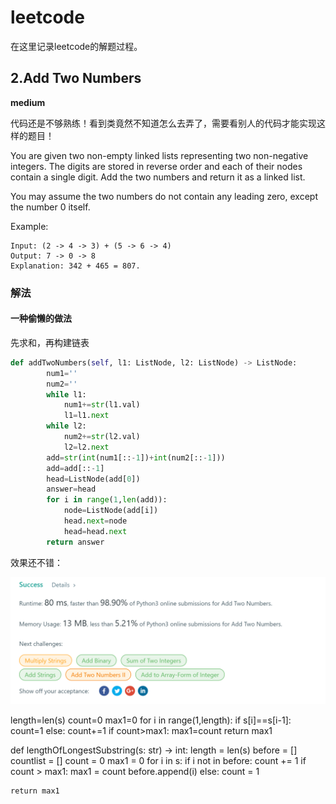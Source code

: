 # leetcode
在这里记录leetcode的解题过程。

## 2.Add Two Numbers
**medium**

代码还是不够熟练！看到类竟然不知道怎么去弄了，需要看别人的代码才能实现这样的题目！


You are given two non-empty linked lists representing two non-negative integers. The digits are stored in reverse order and each of their nodes contain a single digit. Add the two numbers and return it as a linked list.

You may assume the two numbers do not contain any leading zero, except the number 0 itself.

Example:
```
Input: (2 -> 4 -> 3) + (5 -> 6 -> 4)
Output: 7 -> 0 -> 8
Explanation: 342 + 465 = 807.
```
### 解法
#### 一种偷懒的做法
先求和，再构建链表
```python
def addTwoNumbers(self, l1: ListNode, l2: ListNode) -> ListNode:
        num1=''
        num2=''
        while l1:
            num1+=str(l1.val)
            l1=l1.next
        while l2:
            num2+=str(l2.val)
            l2=l2.next
        add=str(int(num1[::-1])+int(num2[::-1]))
        add=add[::-1]
        head=ListNode(add[0])
        answer=head
        for i in range(1,len(add)):
            node=ListNode(add[i])
            head.next=node
            head=head.next
        return answer

```
效果还不错：

![](2.png)


length=len(s)
    count=0
    max1=0
    for i in range(1,length):
        if s[i]==s[i-1]:
            count=1
        else:
            count+=1
            if count>max1:
                max1=count
    return max1




def lengthOfLongestSubstring(s: str) -> int:
    length = len(s)
    before = []
    countlist = []
    count = 0
    max1 = 0
    for i in s:
        if i not in before:
            count += 1
            if count > max1:
                max1 = count
            before.append(i)
        else:
            count = 1

    return max1